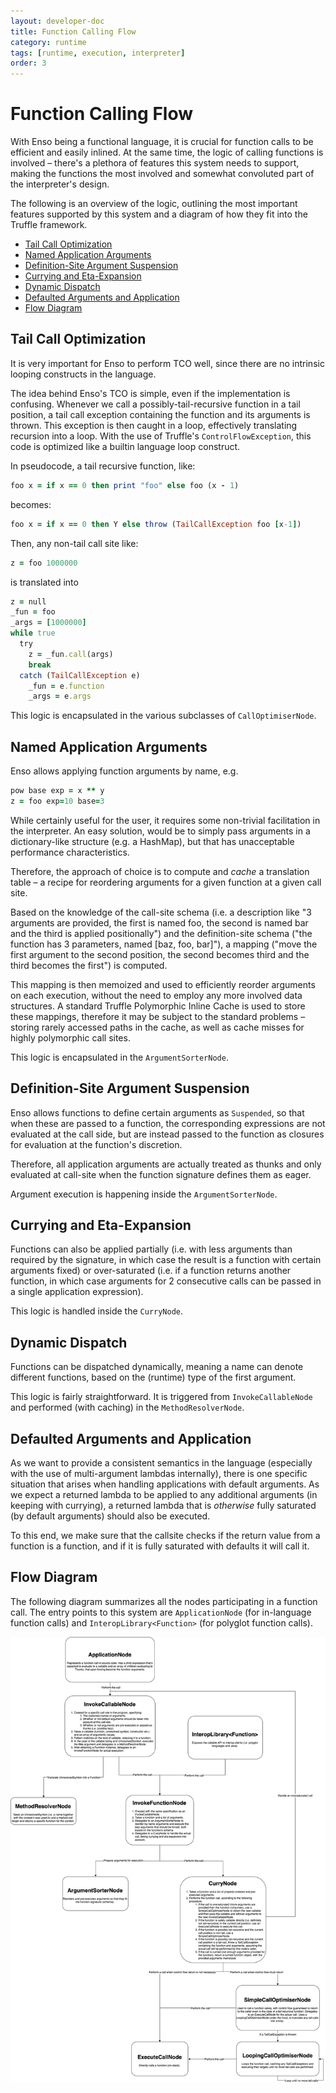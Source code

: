 ```yaml
---
layout: developer-doc
title: Function Calling Flow
category: runtime
tags: [runtime, execution, interpreter]
order: 3
---
```


# Function Calling Flow
With Enso being a functional language, it is crucial for function calls to be
efficient and easily inlined. At the same time, the logic of calling functions
is involved – there's a plethora of features this system needs to support,
making the functions the most involved and somewhat convoluted part of the
interpreter's design.

The following is an overview of the logic, outlining the most important features
supported by this system and a diagram of how they fit into the Truffle
framework.

<!-- MarkdownTOC levels="2,3" autolink="true" -->

- [Tail Call Optimization](#tail-call-optimization)
- [Named Application Arguments](#named-application-arguments)
- [Definition-Site Argument Suspension](#definition-site-argument-suspension)
- [Currying and Eta-Expansion](#currying-and-eta-expansion)
- [Dynamic Dispatch](#dynamic-dispatch)
- [Defaulted Arguments and Application](#defaulted-arguments-and-application)
- [Flow Diagram](#flow-diagram)

<!-- /MarkdownTOC -->

## Tail Call Optimization
It is very important for Enso to perform TCO well, since there are no intrinsic
looping constructs in the language.

The idea behind Enso's TCO is simple, even if the implementation is confusing.
Whenever we call a possibly-tail-recursive function in a tail position, a tail
call exception containing the function and its arguments is thrown. This
exception is then caught in a loop, effectively translating recursion into a
loop. With the use of Truffle's `ControlFlowException`, this code is optimized
like a builtin language loop construct.

In pseudocode, a tail recursive function, like:

```ruby
foo x = if x == 0 then print "foo" else foo (x - 1)
```

becomes:

```ruby
foo x = if x == 0 then Y else throw (TailCallException foo [x-1])
```

Then, any non-tail call site like:

```ruby
z = foo 1000000
```

is translated into

```ruby
z = null
_fun = foo
_args = [1000000]
while true
  try
    z = _fun.call(args)
    break
  catch (TailCallException e)
    _fun = e.function
    _args = e.args
```

This logic is encapsulated in the various subclasses of `CallOptimiserNode`.

## Named Application Arguments
Enso allows applying function arguments by name, e.g.

```ruby
pow base exp = x ** y
z = foo exp=10 base=3
```

While certainly useful for the user, it requires some non-trivial facilitation
in the interpreter. An easy solution, would be to simply pass arguments in
a dictionary-like structure (e.g. a HashMap), but that has unacceptable
performance characteristics.

Therefore, the approach of choice is to compute and _cache_ a translation
table – a recipe for reordering arguments for a given function at a given
call site.

Based on the knowledge of the call-site schema (i.e. a description like
"3 arguments are provided, the first is named foo, the second is named bar and
the third is applied positionally") and the definition-site schema ("the
function has 3 parameters, named [baz, foo, bar]"), a mapping ("move the first
argument to the second position, the second becomes third and the third becomes
the first") is computed.

This mapping is then memoized and used to efficiently reorder arguments on each
execution, without the need to employ any more involved data structures. A
standard Truffle Polymorphic Inline Cache is used to store these mappings,
therefore it may be subject to the standard problems – storing rarely accessed
paths in the cache, as well as cache misses for highly polymorphic call sites.

This logic is encapsulated in the `ArgumentSorterNode`.

## Definition-Site Argument Suspension
Enso allows functions to define certain arguments as `Suspended`, so that when
these are passed to a function, the corresponding expressions are not evaluated
at the call side, but are instead passed to the function as closures for 
evaluation at the function's discretion.

Therefore, all application arguments are actually treated as thunks and only
evaluated at call-site when the function signature defines them as eager.

Argument execution is happening inside the `ArgumentSorterNode`.

## Currying and Eta-Expansion
Functions can also be applied partially (i.e. with less arguments than required
by the signature, in which case the result is a function with certain arguments
fixed) or over-saturated (i.e. if a function returns another function, in which
case arguments for 2 consecutive calls can be passed in a single application
expression).

This logic is handled inside the `CurryNode`.

## Dynamic Dispatch
Functions can be dispatched dynamically, meaning a name can denote different
functions, based on the (runtime) type of the first argument.

This logic is fairly straightforward. It is triggered from `InvokeCallableNode`
and performed (with caching) in the `MethodResolverNode`.

## Defaulted Arguments and Application
As we want to provide a consistent semantics in the language (especially with
the use of multi-argument lambdas internally), there is one specific situation
that arises when handling applications with default arguments. As we expect a
returned lambda to be applied to any additional arguments (in keeping with
currying), a returned lambda that is _otherwise_ fully saturated (by default
arguments) should also be executed.

To this end, we make sure that the callsite checks if the return value from a
function is a function, and if it is fully saturated with defaults it will call
it.

## Flow Diagram
The following diagram summarizes all the nodes participating in a function
call. The entry points to this system are `ApplicationNode` (for in-language
function calls) and `InteropLibrary<Function>` (for polyglot function calls).

![diagram](resources/function-call-diagram.png)
